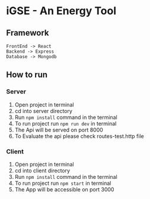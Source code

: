 # iGSE - An Energy Tool

## Framework

    FrontEnd -> React
    Backend -> Express
    Database -> Mongodb

## How to run

### Server

1. Open project in terminal
2. cd into server directory
3. Run `npm install` command in the terminal
4. To run project run `npm run dev` in terminal
5. The Api will be served on port 8000
6. To Evaluate the api please check routes-test.http file

### Client

1. Open project in terminal
2. cd into client directory
3. Run `npm install` command in the terminal
4. To run project run `npm start` in terminal
5. The App will be accessible on port 3000
